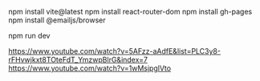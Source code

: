 npm install vite@latest
npm install react-router-dom
npm install gh-pages
npm install @emailjs/browser

npm run dev

https://www.youtube.com/watch?v=5AFzz-aAdfE&list=PLC3y8-rFHvwjkxt8TOteFdT_YmzwpBlrG&index=7
https://www.youtube.com/watch?v=1wMsjpglVto